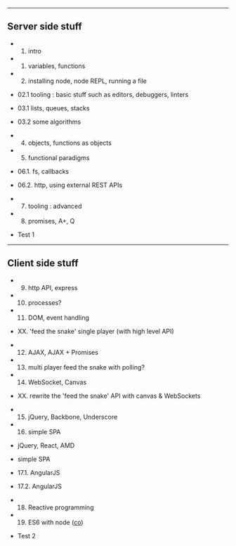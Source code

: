 -------
## Server side stuff

* 01. intro 
* 01. variables, functions

* 02. installing node, node REPL, running a file
* 02.1 tooling : basic stuff such as editors, debuggers, linters

* 03.1 lists, queues, stacks
* 03.2 some algorithms

* 04. objects, functions as objects
* 05. functional paradigms

* 06.1. fs, callbacks
* 06.2. http, using external REST APIs

* 07. tooling : advanced
* 08. promises, A+, Q

* Test 1

-------

## Client side stuff

* 09. http API, express
* 10. processes?

* 11. DOM, event handling
* XX. 'feed the snake' single player (with high level API)

* 12. AJAX, AJAX + Promises
* 13. multi player feed the snake with polling?

* 14. WebSocket, Canvas
* XX. rewrite the 'feed the snake' API with canvas & WebSockets

* 15. jQuery, Backbone, Underscore
* 16. simple SPA

* jQuery, React, AMD
* simple SPA

* 17.1. AngularJS

* 17.2. AngularJS

* 18. Reactive programming

* 19. ES6 with node ([co](https://github.com/visionmedia/co))

* Test 2

